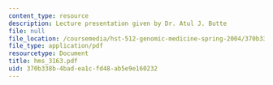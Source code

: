 ```yaml
---
content_type: resource
description: Lecture presentation given by Dr. Atul J. Butte
file: null
file_location: /coursemedia/hst-512-genomic-medicine-spring-2004/370b338b4badea1cfd48ab5e9e160232_hms_3163.pdf
file_type: application/pdf
resourcetype: Document
title: hms_3163.pdf
uid: 370b338b-4bad-ea1c-fd48-ab5e9e160232
---
```

